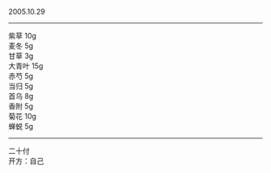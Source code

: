 2005.10.29

---
紫草 10g  
麦冬 5g  
甘草 3g  
大青叶 15g  
赤芍 5g  
当归 5g  
首乌 8g  
香附 5g  
菊花 10g  
蝉蜕 5g  

---
二十付  
开方：自己